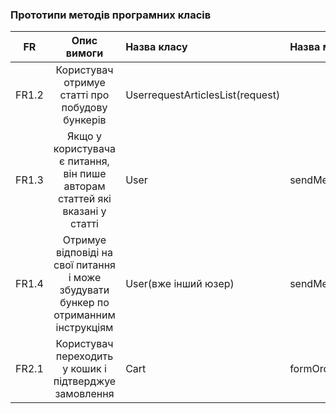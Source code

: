 ### Прототипи методів програмних класів

|FR|Опис вимоги|Назва класу|Назва методу класу|
|:-----:|:-----:|:-----|:-----|
|FR1.2|Користувач отримуе статті про побудову бункерів|UserrequestArticlesList(request)|
|FR1.3|Якщо у користувача є питання, він пише авторам статтей які вказані у статті|User|sendMessageToUser(userID)|
|FR1.4|Отримуе відповіді на свої питання і може збудувати бункер по отриманним інструкціям |User(вже інший юзер)|sendMessageToUser(userID)|
|FR2.1|Користувач переходить у кошик і підтверджуе замовлення|Cart|formOrder()|

